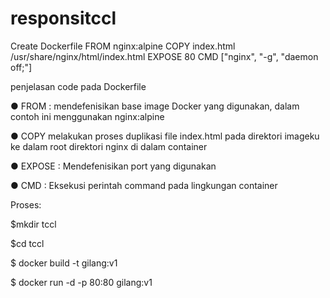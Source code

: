 # responsitccl


Create Dockerfile
FROM nginx:alpine
COPY index.html /usr/share/nginx/html/index.html
EXPOSE 80
CMD ["nginx", "-g", "daemon off;"]

penjelasan code pada Dockerfile

● FROM : mendefenisikan base image Docker yang digunakan, dalam contoh ini menggunakan nginx:alpine 

● COPY melakukan proses duplikasi file index.html pada direktori imageku ke dalam root direktori nginx di dalam container

● EXPOSE : Mendefenisikan port yang digunakan 

● CMD : Eksekusi perintah command pada lingkungan container 

Proses:

$mkdir tccl

$cd tccl

$ docker build -t gilang:v1


$ docker run -d -p 80:80 gilang:v1



